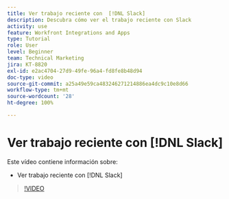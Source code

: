 ```yaml
---
title: Ver trabajo reciente con  [!DNL Slack]
description: Descubra cómo ver el trabajo reciente con Slack
activity: use
feature: Workfront Integrations and Apps
type: Tutorial
role: User
level: Beginner
team: Technical Marketing
jira: KT-8820
exl-id: e2ac4704-27d9-49fe-96a4-fd8fe8b48d94
doc-type: video
source-git-commit: a25a49e59ca483246271214886ea4dc9c10e8d66
workflow-type: tm+mt
source-wordcount: '28'
ht-degree: 100%

---
```


# Ver trabajo reciente con [!DNL Slack]

Este vídeo contiene información sobre:

* Ver trabajo reciente con [!DNL Slack]

>[!VIDEO](https://video.tv.adobe.com/v/335120/?quality=12&learn=on)
